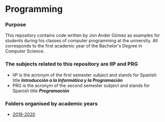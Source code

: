 # Programming

### Purpose
This repository contains code written by Jon Ander Gómez as examples for students
during his classes of computer programming at the university.
All corresponds to the first academic year of the Bachelor's Degree in Computer Science.

### The subjects related to this repository are **IIP** and **PRG**

* IIP is the acronym of the first semester subject and stands for Spanish title _**Introducción a la Informática y la Programación**_
* PRG is the acronym of the second semester subject and stands for Spanish title _**Programación**_


### Folders organised by academic years

* [2019-2020](code/2019-2020)
